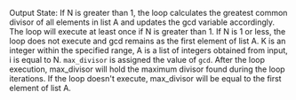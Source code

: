 Output State: 
If N is greater than 1, the loop calculates the greatest common divisor of all elements in list A and updates the gcd variable accordingly. The loop will execute at least once if N is greater than 1. If N is 1 or less, the loop does not execute and gcd remains as the first element of list A. K is an integer within the specified range, A is a list of integers obtained from input, i is equal to N. `max_divisor` is assigned the value of `gcd`. After the loop execution, max_divisor will hold the maximum divisor found during the loop iterations. If the loop doesn't execute, max_divisor will be equal to the first element of list A.